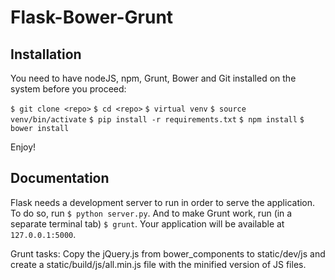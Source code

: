 # Flask-Bower-Grunt

## Installation

You need to have nodeJS, npm, Grunt, Bower and Git installed on the system before you proceed:

  `$ git clone <repo>`
  `$ cd <repo>`
  `$ virtual venv`
  `$ source venv/bin/activate`
  `$ pip install -r requirements.txt`
  `$ npm install`
  `$ bower install`

Enjoy!

## Documentation

  Flask needs a development server to run in order to serve the application. To do so, run `$ python server.py`. And to make Grunt work, run (in a separate terminal tab) `$ grunt`. Your application will be available at `127.0.0.1:5000`.

  Grunt tasks: Copy the jQuery.js from bower_components to static/dev/js and create a static/build/js/all.min.js file with the minified version of JS files.
